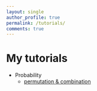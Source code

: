 ```yaml
---
layout: single
author_profile: true
permalink: /tutorials/
comments: true
---
```


# My tutorials

  - Probability
    - [permutation & combination](/prob1/)
